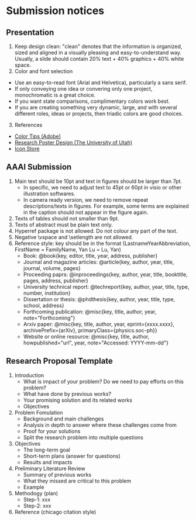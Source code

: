 # Submission notices
## Presentation
1. Keep design clean: "clean" denotes that the information is organized, sized and aligned in a visually pleasing and easy-to-understand way. Usually, a slide should contain 20% text + 40% graphics + 40% white space.
2. Color and font selection
- Use an easy-to-read font (Arial and Helvetica), particularly a sans serif.  
- If only conveying one idea or convering only one project, monochromatic is a great choice.
- If you want state comparisons, complimentary colors work best.
- If you are creating something very dynamic, large, and with several different roles, ideas or projects, then triadic colors are good choices. 
3. References
- [Color Tips (Adobe)](https://color.adobe.com/)
- [Research Poster Design (The University of Utah)](https://campusguides.lib.utah.edu/c.php?g=685275&p=4842448)
- [Icon Store](https://thenounproject.com/)
## AAAI Submission
1. Main text should be 10pt and text in figures should be larger than 7pt.
   - In specific, we need to adjust text to 45pt or 60pt in visio or other illustration softwares. 
   - In camera ready version, we need to remove repeat descriptions/texts in figures. For example, some terms are explained in the caption should not appear in the figure again. 
2. Texts of tables should not smaller than 9pt. 
3. Texts of abstract must be plain text only. 
4. Hyperref package is not allowed. Do not colour any part of the text. 
5. Negative \vspace and \setlength are not allowed. 
6. Reference style: key should be in the format (LastnameYearAbbreviation, FirstName = FamilyName, Yan Lu = Lu, Yan) 
   - Book: @book{key, editor, title, year, address, publisher} 
   - Journal and magazine articles: @article{key, author, year, title, journal, volume, pages} 
   - Proceeding paprs: @inproceedings{key, author, year, title, booktitle, pages, address, publisher} 
   - University technical report: @techreport{key, author, year, title, type, number, institution} 
   - Dissertation or thesis: @phdthesis{key, author, year, title, type, school,  address} 
   - Forthcoming publication: @misc{key, title, author, year, note="Forthcoming"} 
   - Arxiv paper: @misc{key, title, author, year, eprint={xxxx.xxxx}, archivePrefix={arXiv}, primaryClass={physics.soc-ph}} 
   - Website or online resource: @misc{key, title, author, howpublished="url", year, note="Accessed: YYYY-mm-dd"} 
## Research Proposal Template
1. Introduction
   - What is impact of your problem? Do we need to pay efforts on this problem? 
   - What have done by previous works? 
   - Your promising solution and its related works 
   - Objectives 
2. Problem Fomulation
   - Background and main challenges 
   - Analysis in depth to answer where these challenges come from 
   - Proof for your solutions 
   - Split the research problem into multiple questions 
3. Objectives
   - The long-term goal 
   - Short-term plans (answer for questions) 
   - Results and impacts 
4. Preliminary Literature Review
   - Summary of previous works 
   - What they missed are critical to this problem 
   - Example
5. Methodogy (plan)
   - Step-1: xxx 
   - Step-2: xxx 
6. Reference (chicago citation style)   
